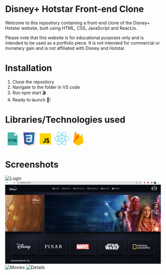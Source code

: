 # Disney+ Hotstar Front-end Clone

Welcome to this repository containing a front-end clone of the Disney+ Hotstar website, built using HTML, CSS, JavaScript and ReactJs.

Please note that this website is for educational purposes only and is intended to be used as a portfolio piece. It is not intended for commercial or monetary gain and is not affiliated with Disney and Hotstar.

# Installation

1. Clone the repository
2. Navigate to the folder in VS code 
3. Run npm start 🎬
4. Ready to launch 🚀!

# Libraries/Technologies used

![Html](./html.gif)
<img src="./css.png" alt="CSS" width="50" height="50">
![Js](./js.gif)
<img src="./react.png" alt="React" width="50" height="50">
<img src="./firebase.png" alt="Firebase" width="50" height="50">

# Screenshots

![Login](./Login.png)
![Home](./Home.png)
![Movies](./Movies.png)
![Details](./Details.png)